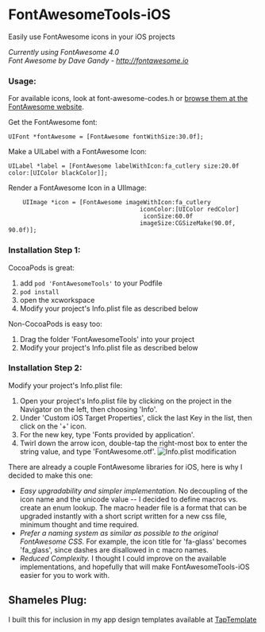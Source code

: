 # FontAwesomeTools-iOS
Easily use FontAwesome icons in your iOS projects

*Currently using FontAwesome 4.0*  
*Font Awesome by Dave Gandy - http://fontawesome.io*

### Usage:

For available icons, look at font-awesome-codes.h or [browse them at the FontAwesome website](http://fortawesome.github.io/Font-Awesome/icons/).

Get the FontAwesome font:

    UIFont *fontAwesome = [FontAwesome fontWithSize:30.0f];

Make a UILabel with a FontAwesome Icon:

    UILabel *label = [FontAwesome labelWithIcon:fa_cutlery size:20.0f color:[UIColor blackColor]];

Render a FontAwesome Icon in a UIImage:

        UIImage *icon = [FontAwesome imageWithIcon:fa_cutlery 
                                         iconColor:[UIColor redColor] 
                                          iconSize:60.0f 
                                         imageSize:CGSizeMake(90.0f, 90.0f)];


### Installation Step 1:

CocoaPods is great:

1. add `pod 'FontAwesomeTools'` to your Podfile
2. `pod install`
3. open the xcworkspace
4. Modify your project's Info.plist file as described below

Non-CocoaPods is easy too:

1. Drag the folder 'FontAwesomeTools' into your project
2. Modify your project's Info.plist file as described below

### Installation Step 2:

Modify your project's Info.plist file:

1. Open your project's Info.plist file by clicking on the project in the Navigator on the left, then choosing 'Info'.
2. Under 'Custom iOS Target Properties', click the last Key in the list, then click on the '+' icon.
3. For the new key, type 'Fonts provided by application'.
4. Twirl down the arrow icon, double-tap the right-most box to enter the string value, and type 'FontAwesome.otf'.
![Info.plist modification](https://raw.github.com/sweetmandm/FontAwesomeTools-iOS/master/img/install-instructions.png)

There are already a couple FontAwesome libraries for iOS, here is why I decided to make this one:

- *Easy upgradability and simpler implementation.* No decoupling of the icon name and the unicode value -- I decided to define macros vs. create an enum lookup. The macro header file is a format that can be upgraded instantly with a short script written for a new css file, minimum thought and time required.
- *Prefer a naming system as similar as possible to the original FontAwesome CSS.* For example, the icon title for 'fa-glass' becomes 'fa_glass', since dashes are disallowed in c macro names.
- *Reduced Complexity.* I thought I could improve on the available implementations, and hopefully that will make FontAwesomeTools-iOS easier for you to work with.

## Shameles Plug:
I built this for inclusion in my app design templates available at [TapTemplate](www.taptemplate.com)
